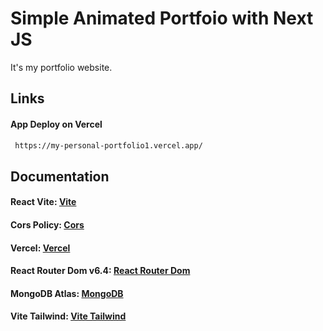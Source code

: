 # Simple Animated Portfoio with Next JS

It's my portfolio website.

## Links

#### App Deploy on Vercel

```bash
 https://my-personal-portfolio1.vercel.app/
```

## Documentation

#### React Vite: [Vite](https://vitejs.dev/guide/)

#### Cors Policy: [Cors](https://www.npmjs.com/package/cors)

#### Vercel: [Vercel](https://vercel.com/dashboard)

#### React Router Dom v6.4: [React Router Dom](https://reactrouter.com/en/main/start/overview)

#### MongoDB Atlas: [MongoDB](https://www.mongodb.com/atlas/database)

#### Vite Tailwind: [Vite Tailwind](https://tailwindcss.com/docs/guides/create-react-app)
